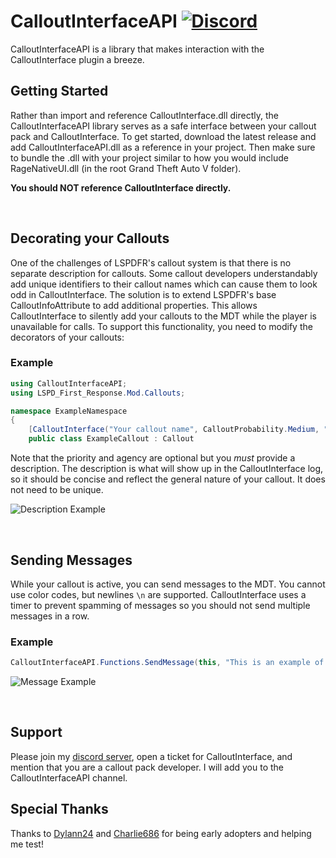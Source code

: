 # CalloutInterfaceAPI [![Discord](https://img.shields.io/badge/discord-join-7289DA.svg)](https://discord.gg/AuJCUag)

CalloutInterfaceAPI is a library that makes interaction with the CalloutInterface plugin a breeze.

## Getting Started

Rather than import and reference CalloutInterface.dll directly, the CalloutInterfaceAPI library serves as a safe interface between your callout pack and CalloutInterface.  To get started, download the latest release and add CalloutInterfaceAPI.dll as a reference in your project.  Then make sure to bundle the .dll with your project similar to how you would include RageNativeUI.dll (in the root Grand Theft Auto V folder).

**You should NOT reference CalloutInterface directly.**

</br>

## Decorating your Callouts

One of the challenges of LSPDFR's callout system is that there is no separate description for callouts.  Some callout developers understandably add unique identifiers to their callout names which can cause them to look odd in CalloutInterface.  The solution is to extend LSPDFR's base CalloutInfoAttribute to add additional properties.  This allows CalloutInterface to silently add your callouts to the MDT while the player is unavailable for calls.  To support this functionality,
you need to modify the decorators of your callouts:

### Example

```cs
using CalloutInterfaceAPI;
using LSPD_First_Response.Mod.Callouts;

namespace ExampleNamespace
{
    [CalloutInterface("Your callout name", CalloutProbability.Medium, "A very useful description", "Code 2", "LSPD")]
    public class ExampleCallout : Callout
```

Note that the priority and agency are optional but you *must* provide a description.  The description is what will show up in the CalloutInterface log, so it should be concise and reflect the general nature of your callout.  It does not need to be unique.

![Description Example](https://i.imgur.com/AaYSI1B.png)

</br>

## Sending Messages

While your callout is active, you can send messages to the MDT.  You cannot use color codes, but newlines `\n` are supported.  CalloutInterface uses a timer to prevent spamming of messages so you should not send multiple messages in a row.

### Example
```cs
CalloutInterfaceAPI.Functions.SendMessage(this, "This is an example of a multi-line message.\nThis is the second line.\nPlease note, extremely long lines will be split up into chunks of no more than 60 characters.  The rest of this is just gibberish to demonstrate what it looks like.");
```
![Message Example](https://i.imgur.com/gYnx9KZ.png)

</br>

## Support

Please join my [discord server](https://discord.gg/AuJCUag), open a ticket for CalloutInterface, and mention that you are a callout pack developer.  I will add you to the CalloutInterfaceAPI channel.


## Special Thanks

Thanks to [Dylann24](https://github.com/Dylann24) and [Charlie686](https://github.com/Charlie-686) for being early adopters and helping me test!
